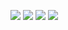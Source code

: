 ![](http://github-profile-summary-cards.vercel.app/api/cards/profile-details?username=jptngames&theme=transparent)
![](http://github-profile-summary-cards.vercel.app/api/cards/stats?username=jptngames&theme=transparent)
![](http://github-profile-summary-cards.vercel.app/api/cards/productive-time?username=jptngames&theme=github_dark&utcOffset=-3)
![](https://github-readme-stats.vercel.app/api/top-langs/?username=jptngames&theme=dark&hide_border=false&include_all_commits=true&count_private=false&layout=compact)
